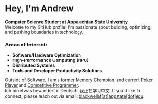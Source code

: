 # Hey, I'm Andrew

**Computer Science Student at Appalachian State University**\
Welcome to my GitHub profile! I'm passionate about building, optimizing, and pushing boundaries in technology.
### Areas of Interest:

- **Software/Hardware Optimization**
- **High-Performance Computing (HPC)**
- **Distributed Systems**
- **Tools and Developer Productivity Solutions**

Outside of Software, I am a former [Memory Champion](https://mindsportsolympiad.com/), and current [Poker Player](https://www.thehendonmob.com/) and [Competitive Programmer](https://icpc.global/).<br>Ich bin etwas bewandert in Deutsch, 我正在学习中文. If you'd like to connect, please reach out via email: [blackwellaf[at]appstate[dot]edu](mailto:blackwellaf@appstate.edu).
